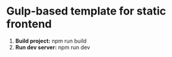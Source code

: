# Gulp-based template for static frontend

1. **Build project:** npm run build
2. **Run dev server:** npm run dev
